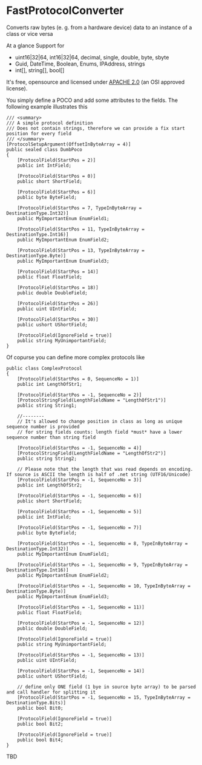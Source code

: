 # FastProtocolConverter
Converts raw bytes (e. g. from a hardware device) data to an instance of a class or vice versa

At a glance
Support for
* uint16|32|64, int16|32|64, decimal, single, double, byte, sbyte 
* Guid, DateTime, Boolean, Enums, IPAddress, strings
* int[], string[], bool[]


It's free, opensource and licensed under <a href="https://opensource.org/licenses/Apache-2.0">APACHE 2.0</a> (an OSI approved license).

You simply define a POCO and add some attributes to the fields. The following example illustrates this 


	/// <summary>
    /// A simple protocol definition
    /// Does not contain strings, therefore we can provide a fix start position for every field
    /// </summary>
    [ProtocolSetupArgument(OffsetInByteArray = 4)]
    public sealed class DumbPoco
    {
        [ProtocolField(StartPos = 2)]
        public int IntField;

        [ProtocolField(StartPos = 0)]
        public short ShortField;

        [ProtocolField(StartPos = 6)]
        public byte ByteField;

        [ProtocolField(StartPos = 7, TypeInByteArray = DestinationType.Int32)]
        public MyImportantEnum EnumField1;

        [ProtocolField(StartPos = 11, TypeInByteArray = DestinationType.Int16)]
        public MyImportantEnum EnumField2;

        [ProtocolField(StartPos = 13, TypeInByteArray = DestinationType.Byte)]
        public MyImportantEnum EnumField3;

        [ProtocolField(StartPos = 14)]
        public float FloatField;

        [ProtocolField(StartPos = 18)]
        public double DoubleField;

        [ProtocolField(StartPos = 26)]
        public uint UIntField;

        [ProtocolField(StartPos = 30)]
        public ushort UShortField;

        [ProtocolField(IgnoreField = true)]
        public string MyUnimportantField;
    }




Of copurse you can define more complex protocols like


	public class ComplexProtocol
    {
        [ProtocolField(StartPos = 0, SequenceNo = 1)]
        public int LengthOfStr1;

        [ProtocolField(StartPos = -1, SequenceNo = 2)]
        [ProtocolStringField(LengthFieldName = "LengthOfStr1")]
        public string String1;

        //--------
        // It's allowed to change position in class as long as unique sequence number is provided
        // for string fields counts: length field *must* have a lower sequence number than string field

        [ProtocolField(StartPos = -1, SequenceNo = 4)]
        [ProtocolStringField(LengthFieldName = "LengthOfStr2")]
        public string String2;

        // Please note that the length that was read depends on encoding. If source is ASCII the length is half of .net string (UTF16/Unicode)
        [ProtocolField(StartPos = -1, SequenceNo = 3)]
        public int LengthOfStr2;

        [ProtocolField(StartPos = -1, SequenceNo = 6)]
        public short ShortField;

        [ProtocolField(StartPos = -1, SequenceNo = 5)]
        public int IntField;

        [ProtocolField(StartPos = -1, SequenceNo = 7)]
        public byte ByteField;

        [ProtocolField(StartPos = -1, SequenceNo = 8, TypeInByteArray = DestinationType.Int32)]
        public MyImportantEnum EnumField1;

        [ProtocolField(StartPos = -1, SequenceNo = 9, TypeInByteArray = DestinationType.Int16)]
        public MyImportantEnum EnumField2;

        [ProtocolField(StartPos = -1, SequenceNo = 10, TypeInByteArray = DestinationType.Byte)]
        public MyImportantEnum EnumField3;
        
        [ProtocolField(StartPos = -1, SequenceNo = 11)]
        public float FloatField;

        [ProtocolField(StartPos = -1, SequenceNo = 12)]
        public double DoubleField;

        [ProtocolField(IgnoreField = true)]
        public string MyUnimportantField;

        [ProtocolField(StartPos = -1, SequenceNo = 13)]
        public uint UIntField;

        [ProtocolField(StartPos = -1, SequenceNo = 14)]
        public ushort UShortField;

		// define only ONE field (1 bye in source byte array) to be parsed and call handler for splitting it
		[ProtocolField(StartPos = -1, SequenceNo = 15, TypeInByteArray = DestinationType.Bits)]
        public bool Bit0;

        [ProtocolField(IgnoreField = true)]
		public bool Bit2;

		[ProtocolField(IgnoreField = true)]
		public bool Bit4;
	}



TBD
